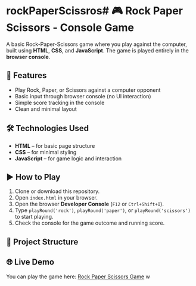# rockPaperScissros# 🎮 Rock Paper Scissors - Console Game

A basic Rock-Paper-Scissors game where you play against the computer, built using **HTML**, **CSS**, and **JavaScript**. The game is played entirely in the **browser console**.

## 📌 Features

- Play Rock, Paper, or Scissors against a computer opponent
- Basic input through browser console (no UI interaction)
- Simple score tracking in the console
- Clean and minimal layout

## 🛠️ Technologies Used

- **HTML** – for basic page structure
- **CSS** – for minimal styling
- **JavaScript** – for game logic and interaction

## ▶️ How to Play

1. Clone or download this repository.
2. Open `index.html` in your browser.
3. Open the browser **Developer Console** (`F12` or `Ctrl+Shift+I`).
4. Type `playRound('rock')`, `playRound('paper')`, or `playRound('scissors')` to start playing.
5. Check the console for the game outcome and running score.

## 📂 Project Structure

## 🌐 Live Demo

You can play the game here: [Rock Paper Scissors Game](https://mohammed-mehdi-saibat.github.io/rockPaperScissros/)
w